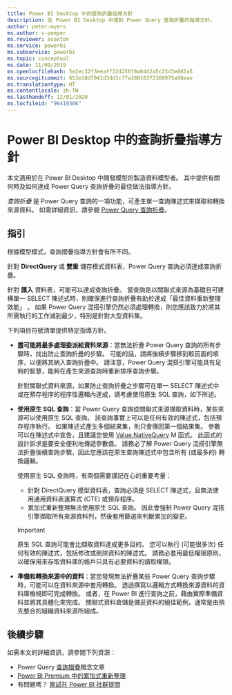 ```yaml
---
title: Power BI Desktop 中的查詢折疊指導方針
description: 在 Power BI Desktop 中達到 Power Query 查詢折疊的指導方針。
author: peter-myers
ms.author: v-pemyer
ms.reviewer: asaxton
ms.service: powerbi
ms.subservice: powerbi
ms.topic: conceptual
ms.date: 11/09/2019
ms.openlocfilehash: 5e2ec32f3eeaff224256f0a84d2a5c23d3e882a5
ms.sourcegitcommit: 653e18d7041d3dd1cf7a38010372366975a98eae
ms.translationtype: HT
ms.contentlocale: zh-TW
ms.lasthandoff: 12/01/2020
ms.locfileid: "96419306"
---
```

# <a name="query-folding-guidance-in-power-bi-desktop"></a>Power BI Desktop 中的查詢折疊指導方針

本文適用於在 Power BI Desktop 中開發模型的製造資料模型者。 其中提供有關何時及如何達成 Power Query 查詢折疊的最佳做法指導方針。

_查詢折疊_ 是 Power Query 查詢的一項功能，可產生單一查詢陳述式來擷取和轉換來源資料。 如需詳細資訊，請參閱 [Power Query 查詢折疊](/power-query/power-query-folding)。

## <a name="guidance"></a>指引

根據模型模式，查詢摺疊指導方針會有所不同。

針對 **DirectQuery** 或 **雙重** 儲存模式資料表，Power Query 查詢必須達成查詢折疊。

針對 **匯入** 資料表，可能可以達成查詢折疊。 當查詢是以關聯式來源為基礎且可建構單一 SELECT 陳述式時，則確保進行查詢折疊有助於達成「最佳資料重新整理效能」  。 如果 Power Query 混搭引擎仍然必須處理轉換，則您應該致力於將其所需執行的工作減到最少，特別是針對大型資料集。

下列項目符號清單提供特定指導方針。

- **盡可能將最多處理委派給資料來源**：當無法折疊 Power Query 查詢的所有步驟時，找出防止查詢折疊的步驟。 可能的話，請將後續步驟移到較前面的順序，以便將其納入查詢折疊中。 請注意，Power Query 混搭引擎可能具有足夠的智慧，能夠在產生來源查詢時重新排序查詢步驟。

    針對關聯式資料來源，如果防止查詢折疊之步驟可在單一 SELECT 陳述式中或在預存程序的程序性邏輯內達成，請考慮使用原生 SQL 查詢，如下所述。

- **使用原生 SQL 查詢**：當 Power Query 查詢從關聯式來源擷取資料時，某些來源可以使用原生 SQL 查詢。 該查詢事實上可以是任何有效的陳述式，包括預存程序執行。 如果陳述式產生多個結果集，則只會傳回第一個結果集。 參數可以在陳述式中宣告，且建議您使用 [Value.NativeQuery](/powerquery-m/value-nativequery) M 函式。 此函式的設計訴求是要安全便利地傳遞參數值。 請務必了解 Power Query 混搭引擎無法折疊後續查詢步驟，因此您應該在原生查詢陳述式中包含所有 (或最多的) 轉換邏輯。

    使用原生 SQL 查詢時，有兩個需要謹記在心的重要考量：

    - 針對 DirectQuery 模型資料表，查詢必須是 SELECT 陳述式，且無法使用通用資料表運算式 (CTE) 或預存程序。
    - 累加式重新整理無法使用原生 SQL 查詢。 因此會強制 Power Query 混搭引擎擷取所有來源資料列，然後套用篩選來判斷累加的變更。

    > [!IMPORTANT]
    > 原生 SQL 查詢可能會比擷取資料達成更多目的。 您可以執行 (可能很多次) 任何有效的陳述式，包括修改或刪除資料的陳述式。 請務必套用最低權限原則，以確保用來存取資料庫的帳戶只具有必要資料的讀取權限。

- **準備和轉換來源中的資料**：當您發現無法折疊某些 Power Query 查詢步驟時，可能可以在資料來源中套用轉換。 透過撰寫以邏輯方式轉換來源資料的資料庫檢視即可完成轉換。 或者，在 Power BI 進行查詢之前，藉由實際準備資料並將其具體化來完成。 關聯式資料倉儲是備妥資料的絕佳範例，通常是由預先整合的組織資料來源所組成。

## <a name="next-steps"></a>後續步驟

如需本文的詳細資訊，請參閱下列資源︰

- Power Query [查詢摺疊](/power-query/power-query-folding)概念文章
- [Power BI Premium 中的累加式重新整理](../admin/service-premium-incremental-refresh.md)
- 有問題嗎？ [嘗試在 Power BI 社群提問](https://community.powerbi.com/)
